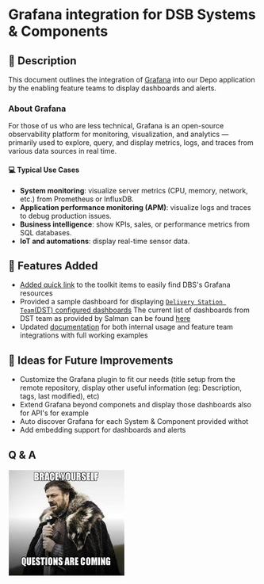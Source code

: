 # Grafana integration for DSB Systems & Components

## 📖 Description
This document outlines the integration of [Grafana](https://grafana.com/) into our Depo application by the enabling feature teams to display dashboards and alerts.

### About Grafana
For those of us who are less technical, Grafana is an open-source observability platform for monitoring, visualization, and analytics — primarily used to
explore, query, and display metrics, logs, and traces from various data sources in real time.

#### 💻 Typical Use Cases

- **System monitoring**: visualize server metrics (CPU, memory, network, etc.) from Prometheus or InfluxDB.
- **Application performance monitoring (APM)**: visualize logs and traces to debug production issues.
- **Business intelligence**: show KPIs, sales, or performance metrics from SQL databases.
- **IoT and automations**: display real-time sensor data.

## 🎯 Features Added

- [Added quick link](https://depo-portal-ui-tooling.tst.tog.azure.dsb.dk) to the toolkit items to easily find DBS's Grafana resources
- Provided a sample dashboard for displaying [`Delivery Station Team`(DST) configured dashboards](https://depo-portal-ui-tooling.tst.tog.azure.dsb.dk/catalog/default/component/frantz-test-md)
The current list of dashboards from DST team as provided by Salman can be found [here](https://grafana.azure.dsb.dk/dashboards/f/bey91x9bolb7ka/?orgId=1)
- Updated [documentation](https://github.com/DanskeStatsbaner/depo-dev-portal/blob/main/docs/plugins.md#grafana) for both internal usage and feature team integrations with full working examples

## 🎉 Ideas for Future Improvements
- Customize the Grafana plugin to fit our needs (title setup from the remote repository, display other useful information (eg: Description, tags, last modified), etc)
- Extend Grafana beyond componets and display those dashboards also for API's for example
- Auto discover Grafana for each System & Component provided withot
- Add embedding support for dashboards and alerts

## Q & A
![Q&A](assets/brace-yourself.png)
